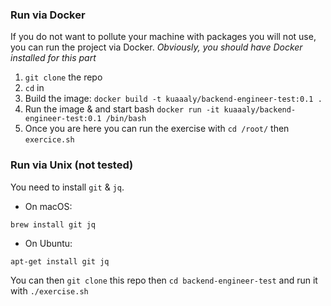 ### Run via Docker
If you do not want to pollute your machine with packages you will not use, you can run the project via Docker.
_Obviously, you should have Docker installed for this part_
1. `git clone` the repo
1. `cd` in
1. Build the image: `docker build -t kuaaaly/backend-engineer-test:0.1 .`
1. Run the image & and start bash `docker run -it kuaaaly/backend-engineer-test:0.1 /bin/bash`
1. Once you are here you can run the exercise with `cd /root/` then `exercice.sh`

### Run via Unix (not tested)
You need to install `git` & `jq`.
- On macOS:
```
brew install git jq
```
- On Ubuntu:
```
apt-get install git jq
```
You can then `git clone` this repo then `cd backend-engineer-test` and run it with `./exercise.sh`
